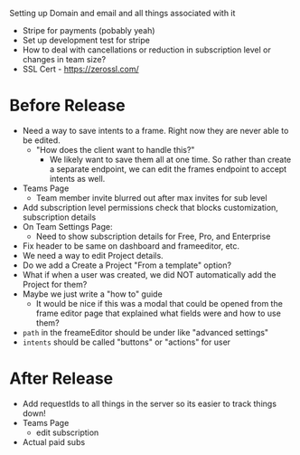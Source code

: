 Setting up Domain and email and all things associated with it
- Stripe for payments (pobably yeah)
- Set up development test for stripe
- How to deal with cancellations or reduction in subscription level or changes in team size?
- SSL Cert - https://zerossl.com/


# Before Release
- Need a way to save intents to a frame. Right now they are never able to be edited.
    - "How does the client want to handle this?"
        - We likely want to save them all at one time. So rather than create a separate endpoint, we can edit the frames endpoint to accept intents as well.
- Teams Page
    - Team member invite blurred out after max invites for sub level
- Add subscription level permissions check that blocks customization, subscription details
- On Team Settings Page:
    - Need to show subscription details for Free, Pro, and Enterprise
- Fix header to be same on dashboard and frameeditor, etc.
- We need a way to edit Project details.
- Do we add a Create a Project "From a template" option?
- What if when a user was created, we did NOT automatically add the Project for them?
- Maybe we just write a "how to" guide
    - It would be nice if this was a modal that could be opened from the frame editor page that explained what fields were and how to use them?
- `path` in the freameEditor should be under like "advanced settings"
- `intents` should be called "buttons" or "actions" for user


# After Release
- Add requestIds to all things in the server so its easier to track things down!
- Teams Page
    - edit subscription
- Actual paid subs

